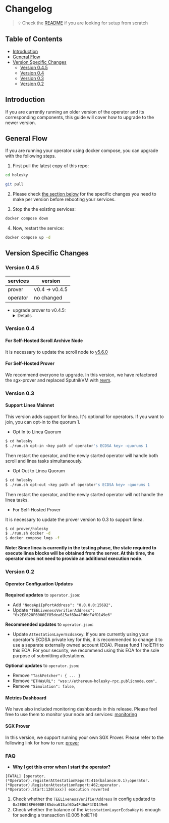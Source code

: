 # Changelog

>
> 💡 Check the [README](./README.md) if you are looking for setup from scratch
>

## Table of Contents <!-- omit in toc -->
- [Introduction](#introduction)
- [General Flow](#general-flow)
- [Version Specific Changes](#version-specific-changes)
  - [Version 0.4.5](#version-045)
  - [Version 0.4](#version-04)
  - [Version 0.3](#version-03)
  - [Version 0.2](#version-02)


## Introduction
If you are currently running an older version of the operator and its corresponding components, this guide will cover how to upgrade to the newer version.

## General Flow
If you are running your operator using docker compose, you can upgrade with the following steps.

1. First pull the latest copy of this repo:

```bash
cd holesky

git pull
```

2. Please check [the section below](#version-specific-changes) for the specific changes you need to make per version before rebooting your services.

3. Stop the the existing services:

```bash
docker compose down
```

4. Now, restart the service:
```bash
docker compose up -d
```


## Version Specific Changes

### Version 0.4.5

| services | version        | 
|----------|----------------|
| prover   | v0.4 -> v0.4.5 |
| operator | no changed     |

* upgrade prover to v0.4.5:
  <details>
  ```
  $ git pull
  $ cd prover
  $ docker compose down
  $ docker compose up
  ```
  </details>

### Version 0.4

#### For Self-Hosted Scroll Archive Node

It is necessary to update the scroll node to [v5.6.0](https://github.com/scroll-tech/go-ethereum/releases/tag/scroll-v5.6.0)

#### For Self-Hosted Prover

We recommend everyone to upgrade. In this version, we have refactored the sgx-prover and replaced SputnikVM with [revm](https://github.com/scroll-tech/revm).

### Version 0.3

#### Support Linea Mainnet

This version adds support for linea. It's optional for operators. If you want to join, you can opt-in to the quorum 1.

* Opt In to Linea Quorum
```bash
$ cd holesky
$ ./run.sh opt-in <key path of operator's ECDSA key> -quorums 1
```
Then restart the operator, and the newly started operator will handle both scroll and linea tasks simultaneously.

* Opt Out to Linea Quorum
```bash
$ cd holesky
$ ./run.sh opt-out <key path of operator's ECDSA key> -quorums 1
```
Then restart the operator, and the newly started operator will not handle the linea tasks.

* For Self-Hosted Prover

It is necessary to update the prover version to 0.3 to support linea.
```bash
$ cd prover/holesky
$ ./run.sh docker -d
$ docker compose logs -f
```

**Note: Since linea is currently in the testing phase, the state required to execute linea blocks will be obtained from the server. At this time, the operator does not need to provide an additional execution node.**


### Version 0.2

#### Operator Configuation Updates <!-- omit in toc -->

**Required updates** to `operator.json`:
- Add `"NodeApiIpPortAddress": "0.0.0.0:15692",`
- Update `"TEELivenessVerifierAddress": "0x2E8628F6000Ef85dea615af6Da4Fd6dF4fD149e6"`

**Recommended updates** to `operator.json`: <!-- omit in toc -->
- Update `AttestationLayerEcdsaKey`: If you are currently using your operator's ECDSA private key for this, it is recommended to change it to use a separate externally owned account (EOA). Please fund 1 holETH to this EOA. For your security, we recommend using this EOA for the sole purpose of submitting attestations.


**Optional updates** to `operator.json`: <!-- omit in toc -->
- Remove `"TaskFetcher": { ... }`
- Remove `"ETHWsURL": "wss://ethereum-holesky-rpc.publicnode.com", `
- Remove `"Simulation": false,`

#### Metrics Dashboard <!-- omit in toc -->

We have also included monitoring dashboards in this release. Please feel free to use them to monitor your node and services: [monitoring](../monitoring)

#### SGX Prover <!-- omit in toc -->

In this version, we support running your own SGX Prover. Please refer to the following link for how to run: [prover](../prover)

### FAQ

* **Why I got this error when I start the operator?**

```
[FATAL] [operator.(*Operator).registerAttestationReport:416(balance:0.1);operator.(*Operator).RegisterAttestationReport:462;operator.(*Operator).Start:120(xxx)] execution reverted
```

1. Check whether the `TEELivenessVerifierAddress` in config updated to `0x2E8628F6000Ef85dea615af6Da4Fd6dF4fD149e6`
2. Check whether the balance of the `AttestationLayerEcdsaKey` is enough for sending a transaction (0.005 holETH)